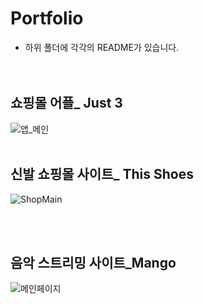 # Portfolio
* 하위 폴더에 각각의 README가 있습니다.</br> </br> </br>


## 쇼핑몰 어플_ Just 3
![앱_메인](https://github.com/CHAERINYOU/Portfolio/assets/133833066/81faa1fc-0050-4615-8314-4a5d524a936f)
<br/><br/>

## 신발 쇼핑몰 사이트_ This Shoes
![ShopMain](https://github.com/CHAERINYOU/Portfolio/assets/133833066/1864e6b4-8b46-4a14-a4a5-a176acc36900)

<br/><br/>
## 음악 스트리밍 사이트_Mango
![메인페이지](https://github.com/CHAERINYOU/Portfolio/assets/133833066/c5007546-07f7-45bf-b72c-4662c4d4e5b4)
